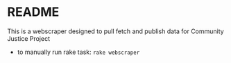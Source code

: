 # README

This is a webscraper designed to pull fetch and publish data for Community Justice Project

* to manually run rake task: `rake webscraper`

